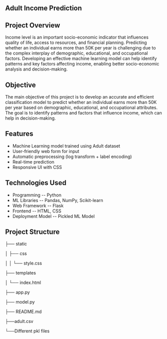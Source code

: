 ## Adult Income Prediction

## Project Overview

Income level is an important socio-economic indicator that influences quality of life, access to resources, and financial planning. Predicting whether an individual earns more than 50K per year is challenging due to the complex interplay of demographic, educational, and occupational factors. Developing an effective machine learning model can help identify patterns and key factors affecting income, enabling better socio-economic analysis and decision-making.

## Objective

The main objective of this project is to develop an accurate and efficient classification model to predict whether an individual earns more than 50K per year based on demographic, educational, and occupational attributes. The goal is to identify patterns and factors that influence income, which can help in decision-making.

## Features

* Machine Learning model trained using Adult dataset
* User-friendly web form for input
* Automatic preprocessing (log transform + label encoding)
* Real-time prediction
* Responsive UI with CSS

## Technologies Used

* Programming -- Python
* ML Libraries -- Pandas, NumPy, Scikit-learn
* Web Framework -- Flask
* Frontend -- HTML, CSS
* Deployment Model -- Pickled ML Model

## Project Structure
├── static

│   ├── css

│   │   └── style.css

├── templates

│   └── index.html

├── app.py

├── model.py

├── README.md

├──adult.csv

└──Different pkl files

